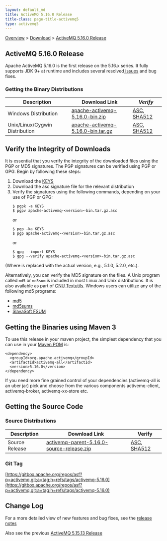 ```yaml
---
layout: default_md
title: ActiveMQ 5.16.0 Release 
title-class: page-title-activemq5
type: activemq5
---
```


[Overview](overview) > [Download](download) > [ActiveMQ 5.16.0 Release](activemq-5160-release)

ActiveMQ 5.16.0 Release
-----------------------

Apache ActiveMQ 5.16.0 is the first release on the 5.16.x series. It fully supports JDK 9+ at runtime and includes several resolved[ issues](https://issues.apache.org/jira/secure/ReleaseNote.jspa?projectId=12311210&version=12341032) and bug fixes.

### Getting the Binary Distributions

Description|Download Link|_Verify_
---|---|---
Windows Distribution|[apache-activemq-5.16.0-bin.zip](http://www.apache.org/dyn/closer.cgi?filename=/activemq/5.16.0/apache-activemq-5.16.0-bin.zip&action=download)|[ASC](https://www.apache.org/dist/activemq/5.16.0/apache-activemq-5.16.0-bin.zip.asc), [SHA512](https://www.apache.org/dist/activemq/5.16.0/apache-activemq-5.16.0-bin.zip.sha512)
Unix/Linux/Cygwin Distribution|[apache-activemq-5.16.0-bin.tar.gz](http://www.apache.org/dyn/closer.cgi?filename=/activemq/5.16.0/apache-activemq-5.16.0-bin.tar.gz&action=download)|[ASC](https://www.apache.org/dist/activemq/5.16.0/apache-activemq-5.16.0-bin.tar.gz.asc), [SHA512](https://www.apache.org/dist/activemq/5.16.0/apache-activemq-5.16.0-bin.tar.gz.sha512)

Verify the Integrity of Downloads
---------------------------------

It is essential that you verify the integrity of the downloaded files using the PGP or MD5 signatures. The PGP signatures can be verified using PGP or GPG. Begin by following these steps:

1.  Download the [KEYS](http://www.apache.org/dist/activemq/KEYS)
2.  Download the asc signature file for the relevant distribution
3.  Verify the signatures using the following commands, depending on your use of PGP or GPG:
    ```
    $ pgpk -a KEYS
    $ pgpv apache-activemq-<version>-bin.tar.gz.asc
    ```
    or
    ```
    $ pgp -ka KEYS
    $ pgp apache-activemq-<version>-bin.tar.gz.asc
    ```
    or
    ```
    $ gpg --import KEYS
    $ gpg --verify apache-activemq-<version>-bin.tar.gz.asc
    ```

(Where <version> is replaced with the actual version, e.g., 5.1.0, 5.2.0, etc.).

Alternatively, you can verify the MD5 signature on the files. A Unix program called `md5` or `md5sum` is included in most Linux and Unix distributions. It is also available as part of [GNU Textutils](http://www.gnu.org/software/textutils/textutils.html). Windows users can utilize any of the following md5 programs:

*   [md5](http://www.fourmilab.ch/md5/)
*   [md5sums](http://www.pc-tools.net/win32/md5sums/)
*   [SlavaSoft FSUM](http://www.slavasoft.com/fsum/)

Getting the Binaries using Maven 3
----------------------------------

To use this release in your maven project, the simplest dependency that you can use in your [Maven POM](http://maven.apache.org/guides/introduction/introduction-to-the-pom.html) is:
```
<dependency>
  <groupId>org.apache.activemq</groupId>
  <artifactId>activemq-all</artifactId>
  <version>5.16.0</version>
</dependency>
```
If you need more fine grained control of your dependencies (activemq-all is an uber jar) pick and choose from the various components activemq-client, activemq-broker, activemq-xx-store etc.

Getting the Source Code
-----------------------

### Source Distributions

Description|Download Link|Verify
---|---|---
Source Release|[activemq-parent-5.16.0-source-release.zip](http://www.apache.org/dyn/closer.cgi?path=/activemq/5.16.0/activemq-parent-5.16.0-source-release.zip)|[ASC](https://www.apache.org/dist/activemq/5.16.0/activemq-parent-5.16.0-source-release.zip.asc), [SHA512](https://www.apache.org/dist/activemq/5.16.0/activemq-parent-5.16.0-source-release.zip.sha512)

### Git Tag

[https://gitbox.apache.org/repos/asf?p=activemq.git;a=tag;h=refs/tags/activemq-5.16.0](https://gitbox.apache.org/repos/asf?p=activemq.git;a=tag;h=refs/tags/activemq-5.16.0)

Change Log
----------

For a more detailed view of new features and bug fixes, see the [release notes](https://issues.apache.org/jira/secure/ReleaseNote.jspa?projectId=12311210&version=12341032)

Also see the previous [ActiveMQ 5.15.13 Release](activemq-51513-release)
